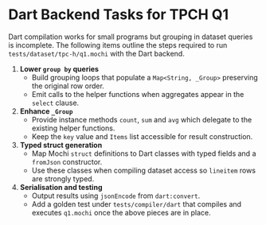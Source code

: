 # Dart Backend Tasks for TPCH Q1

Dart compilation works for small programs but grouping in dataset queries is
incomplete. The following items outline the steps required to run
`tests/dataset/tpc-h/q1.mochi` with the Dart backend.

1. **Lower `group by` queries**
   - Build grouping loops that populate a `Map<String, _Group>` preserving the
     original row order.
   - Emit calls to the helper functions when aggregates appear in the `select`
     clause.
2. **Enhance `_Group`**
   - Provide instance methods `count`, `sum` and `avg` which delegate to the
     existing helper functions.
   - Keep the `key` value and `Items` list accessible for result construction.
3. **Typed struct generation**
   - Map Mochi `struct` definitions to Dart classes with typed fields and a
     `fromJson` constructor.
   - Use these classes when compiling dataset access so `lineitem` rows are
     strongly typed.
4. **Serialisation and testing**
   - Output results using `jsonEncode` from `dart:convert`.
   - Add a golden test under `tests/compiler/dart` that compiles and executes
     `q1.mochi` once the above pieces are in place.
